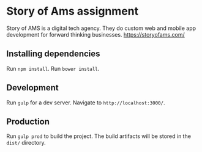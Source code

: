 # Story of Ams assignment
Story of AMS is a digital tech agency. They do custom web and mobile app development
for forward thinking businesses. 
https://storyofams.com/

## Installing dependencies

Run `npm install`.
Run `bower install`.

## Development

Run `gulp` for a dev server. Navigate to `http://localhost:3000/`.

## Production

Run `gulp prod` to build the project. The build artifacts will be stored in the `dist/` directory.


